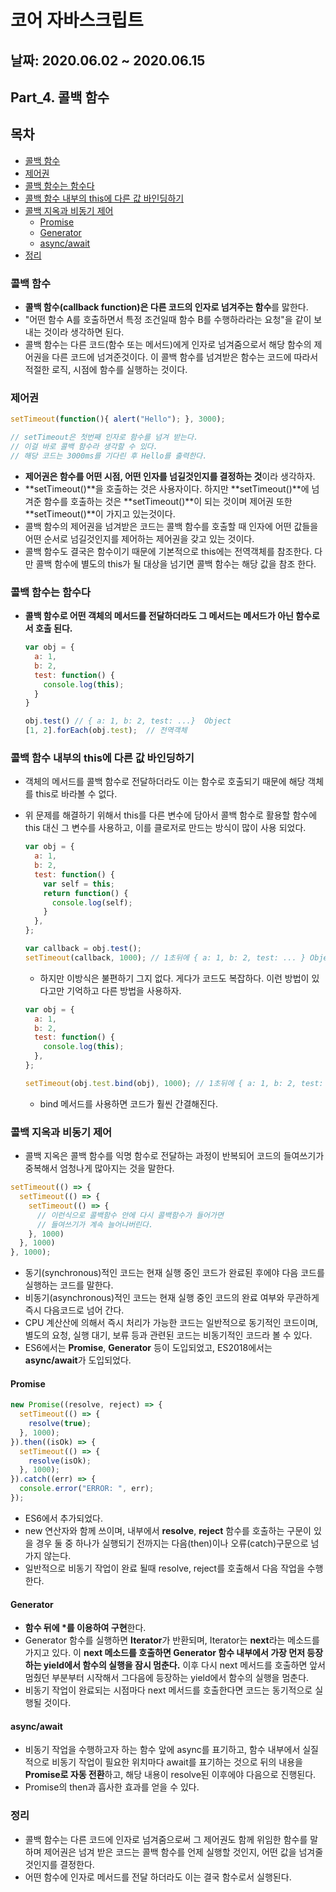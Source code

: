 # 코어 자바스크립트

## 날짜: 2020.06.02 ~ 2020.06.15

## Part_4. 콜백 함수

## 목차

- [콜백 함수](#콜백-함수)
- [제어권](#제어권)
- [콜백 함수는 함수다](#콜백-함수는-함수다)
- [콜백 함수 내부의 this에 다른 값 바인딩하기](#콜백-함수-내부의-this에-다른-값-바인딩하기)
- [콜백 지옥과 비동기 제어](#콜백-지옥과-비동기-제어)
  - [Promise](#promise)
  - [Generator](#generator)
  - [async/await](#asyncawait)
- [정리](#정리)

### 콜백 함수

- **콜백 함수(callback function)은 다른 코드의 인자로 넘겨주는 함수**를 맗한다.
- "어떤 함수 A를 호출하면서 특정 조건일때 함수 B를 수행하라라는 요청"을 같이 보내는 것이라 생각하면 된다.
- 콜백 함수는 다른 코드(함수 또는 메서드)에게 인자로 넘겨줌으로서 해당 함수의 제어권을 다른 코드에 넘겨준것이다. 이 콜백 함수를 넘겨받은 함수는 코드에 따라서 적절한 로직, 시점에 함수를 실행하는 것이다.

### 제어권

``` js
setTimeout(function(){ alert("Hello"); }, 3000);

// setTimeout은 첫번째 인자로 함수를 넘겨 받는다.
// 이걸 바로 콜백 함수라 생각할 수 있다.
// 해당 코드는 3000ms를 기다린 후 Hello를 출력한다.
```

- **제어권은 함수를 어떤 시점, 어떤 인자를 넘길것인지를 결정하는 것**이라 생각하자.
- **setTimeout()**을 호출하는 것은 사용자이다. 하지만 **setTimeout()**에 넘겨준 함수를 호출하는 것은 **setTimeout()**이 되는 것이며 제어권 또한 **setTimeout()**이 가지고 있는것이다.
- 콜백 함수의 제어권을 넘겨받은 코드는 콜백 함수를 호출할 때 인자에 어떤 값들을 어떤 순서로 넘길것인지를 제어하는 제어권을 갖고 있는 것이다.
- 콜백 함수도 결국은 함수이기 때문에 기본적으로 this에는 전역객체를 참조한다. 다만 콜백 함수에 별도의 this가 될 대상을 넘기면 콜백 함수는 해당 값을 참조 한다.

### 콜백 함수는 함수다

- **콜백 함수로 어떤 객체의 메서드를 전달하더라도 그 메서드는 메서드가 아닌 함수로서 호출 된다.**

  ``` js
  var obj = {
    a: 1,
    b: 2,
    test: function() {
      console.log(this);
    }
  }
  
  obj.test() // { a: 1, b: 2, test: ...}  Object
  [1, 2].forEach(obj.test);  // 전역객체
  ```

### 콜백 함수 내부의 this에 다른 값 바인딩하기

- 객체의 메서드를 콜백 함수로 전달하더라도 이는 함수로 호출되기 때문에 해당 객체를 this로 바라볼 수 없다.
- 위 문제를 해결하기 위해서 this를 다른 변수에 담아서 콜백 함수로 활용할 함수에 this 대신 그 변수를 사용하고, 이를 클로저로 만드는 방식이 많이 사용 되었다.

  ``` js
  var obj = {
    a: 1,
    b: 2,
    test: function() {
      var self = this;
      return function() {
        console.log(self);
      }
    },
  };

  var callback = obj.test();
  setTimeout(callback, 1000); // 1초뒤에 { a: 1, b: 2, test: ... } Object가 출력된다.
  ```
  
  - 하지만 이방식은 불편하기 그지 없다. 게다가 코드도 복잡하다. 이런 방법이 있다고만 기억하고 다른 방법을 사용하자.
  
  ``` js
  var obj = {
    a: 1,
    b: 2,
    test: function() {
      console.log(this);
    },
  };

  setTimeout(obj.test.bind(obj), 1000); // 1초뒤에 { a: 1, b: 2, test: ... } Object가 출력된다.
  ```

  - bind 메서드를 사용하면 코드가 훨씬 간결해진다.

### 콜백 지옥과 비동기 제어

- 콜백 지옥은 콜백 함수를 익명 함수로 전달하는 과정이 반복되어 코드의 들여쓰기가 중복해서 엄청나게 많아지는 것을 말한다.

``` js
setTimeout(() => {
  setTimeout(() => {
    setTimeout(() => {
      // 이런식으로 콜백함수 안에 다시 콜백함수가 들어가면
      // 들여쓰기가 계속 늘어나버린다.
    }, 1000)
  }, 1000)
}, 1000);
```

- 동기(synchronous)적인 코드는 현재 실행 중인 코드가 완료된 후에야 다음 코드를 실행하는 코드를 말한다.
- 비동기(asynchronous)적인 코드는 현재 실행 중인 코드의 완료 여부와 무관하게 즉시 다음코드로 넘어 간다.
- CPU 계산산에 의해서 즉시 처리가 가능한 코드는 일반적으로 동기적인 코드이며, 별도의 요청, 실행 대기, 보류 등과 관련된 코드는 비동기적인 코드라 볼 수 있다.
- ES6에서는 **Promise**, **Generator** 등이 도입되었고, ES2018에서는 **async/await**가 도입되었다.

#### Promise

``` js
new Promise((resolve, reject) => {
  setTimeout(() => {
    resolve(true);
  }, 1000);
}).then((isOk) => {
  setTimeout(() => {
    resolve(isOk);
  }, 1000);
}).catch((err) => {
  console.error("ERROR: ", err);
});
```

- ES6에서 추가되었다.
- new 연산자와 함께 쓰이며, 내부에서 **resolve**, **reject** 함수를 호출하는 구문이 있을 경우 둘 중 하나가 실행되기 전까지는 다음(then)이나 오류(catch)구문으로 넘가지 않는다.
- 일반적으로 비동기 작업이 완료 될때 resolve, reject를 호출해서 다음 작업을 수행한다.

#### Generator

- **함수 뒤에 *를 이용하여 구현**한다.
- Generator 함수를 실행하면 **Iterator**가 반환되며, Iterator는 **next**라는 메소드를 가지고 있다. 이 **next 메소드를 호출하면 Generator 함수 내부에서 가장 먼저 등장하는 yield에서 함수의 실행을 잠시 멈춘다.** 이후 다시 next 메서드를 호출하면 앞서 멈췄던 부분부터 시작해서 그다음에 등장하는 yield에서 함수의 실행을 멈춘다.
- 비동기 작업이 완료되는 시점마다 next 메서드를 호출한다면 코드는 동기적으로 실행될 것이다.

#### async/await

- 비동기 작업을 수행하고자 하는 함수 앞에 async를 표기하고, 함수 내부에서 실질적으로 비동기 작업이 필요한 위치마다 await를 표기하는 것으로 뒤의 내용을 **Promise로 자동 전환**하고, 해당 내용이 resolve된 이후에야 다음으로 진행된다.
- Promise의 then과 흡사한 효과를 얻을 수 있다.

### 정리

- 콜백 함수는 다른 코드에 인자로 넘겨줌으로써 그 제어권도 함께 위임한 함수를 말하며 제어권은 넘겨 받은 코드는 콜백 함수를 언제 실행할 것인지, 어떤 값을 넘겨줄 것인지를 결정한다.
- 어떤 함수에 인자로 메서드를 전달 하더라도 이는 결국 함수로서 실행된다.
